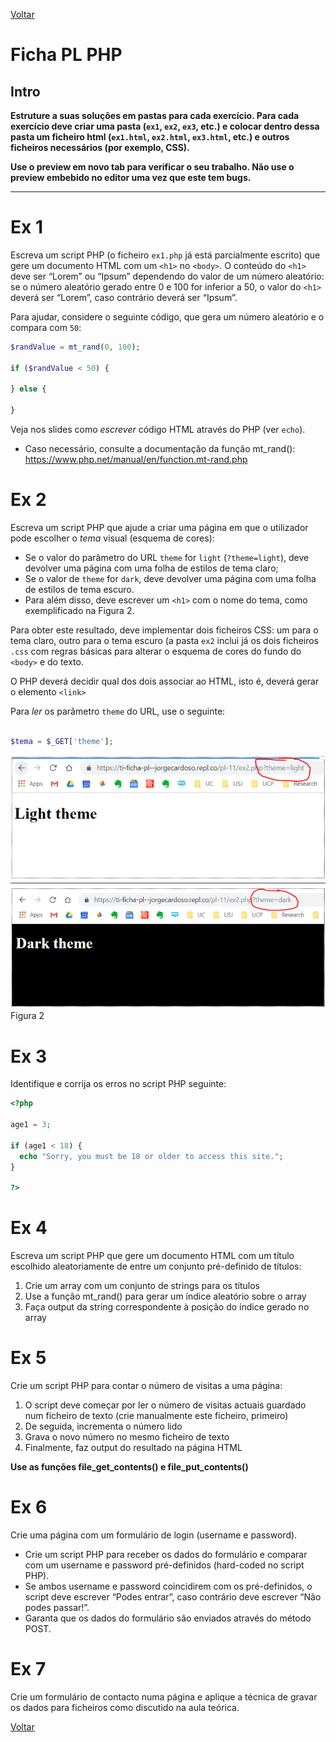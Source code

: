 [Voltar](../main.md)
# Ficha PL PHP

## Intro

**Estruture a suas soluções em pastas para cada exercício. Para cada exercício deve criar uma pasta (`ex1`, `ex2`, `ex3`, etc.) e colocar dentro dessa pasta um ficheiro html (`ex1.html`, `ex2.html`, `ex3.html`, etc.) e outros ficheiros necessários (por exemplo, CSS).**

__Use o preview em novo tab para verificar o seu trabalho. Não use o preview embebido no editor uma vez que este tem bugs.__

--- 


# Ex 1

Escreva um script PHP (o ficheiro `ex1.php` já está parcialmente escrito) que gere um documento HTML com um `<h1>` no `<body>`. O conteúdo do `<h1>` deve ser “Lorem” ou “Ipsum” dependendo do valor de um número aleatório: se o número aleatório gerado entre 0 e 100 for inferior a 50, o valor do `<h1>` deverá ser “Lorem”, caso contrário deverá ser “Ipsum”.

Para ajudar, considere o seguinte código, que gera um número aleatório e o compara com `50`: 

```php
$randValue = mt_rand(0, 100);

if ($randValue < 50) {
  
} else {
  
}

```

Veja nos slides como _escrever_ código HTML através do PHP (ver `echo`).

* Caso necessário, consulte a documentação da função mt_rand(): https://www.php.net/manual/en/function.mt-rand.php

# Ex 2
Escreva um script PHP que ajude a criar uma página em que o utilizador pode escolher o _tema_ visual (esquema de cores):

* Se o valor do parâmetro do URL `theme` for `light` (`?theme=light`), deve devolver uma página com uma folha de estilos de tema claro;
* Se o valor de `theme` for `dark`, deve devolver uma página com uma folha de estilos de tema escuro.
* Para além disso, deve escrever um `<h1>` com o nome do tema, como exemplificado na Figura 2.

  
Para obter este resultado, deve implementar dois ficheiros CSS: um para o tema claro, outro para o tema escuro (a pasta `ex2` inclui já os dois ficheiros `.css` com regras básicas para alterar o esquema de cores do fundo do `<body>` e do texto. 

O PHP deverá decidir qual dos dois associar ao HTML, isto é, deverá gerar o elemento `<link>`

Para *ler* os parâmetro `theme` do URL, use o seguinte:
```php

$tema = $_GET['theme'];

```

![Figura 2](assets/fig2.png)
Figura 2

# Ex 3
Identifique e corrija os erros no script PHP seguinte:
```php
<?php

age1 = 3;

if (age1 < 18) {
  echo "Sorry, you must be 18 or older to access this site.";
}

?>
```

# Ex 4
Escreva um script PHP que gere um documento HTML com um título escolhido aleatoriamente de entre um conjunto pré-definido de títulos:

1. Crie um array com um conjunto de strings para os títulos
2. Use a função mt_rand() para gerar um índice aleatório sobre o array
3. Faça output da string correspondente à posição do índice gerado no array


# Ex 5
Crie um script PHP para contar o número de visitas a uma página:
1. O script deve começar por ler o número de visitas actuais guardado num ficheiro de texto (crie manualmente este ficheiro, primeiro)
2. De seguida, incrementa o número lido
3. Grava o novo número no mesmo ficheiro de texto
4. Finalmente, faz output do resultado na página HTML



**Use as funções file_get_contents() e file_put_contents()** 

# Ex 6
Crie uma página com um formulário de login (username e password). 
* Crie um script PHP para receber os dados do formulário e comparar com um username e password pré-definidos (hard-coded no script PHP).
* Se ambos username e password coincidirem com os pré-definidos, o script deve escrever “Podes entrar”, caso contrário deve escrever “Não podes passar!”.
* Garanta que os dados do formulário são enviados através do método POST.

# Ex 7
Crie um formulário de contacto numa página e aplique a técnica de gravar os dados para ficheiros como discutido na aula teórica.


[Voltar](../main.md)